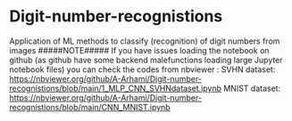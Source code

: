 # Digit-number-recognistions
Application of ML methods to classify (recognition) of digit numbers from images
#####NOTE##### If you have issues loading the notebook on github (as github have some backend malefunctions loading large Jupyter notebook files) you can check the codes from nbviewer :
SVHN dataset: https://nbviewer.org/github/A-Arhami/Digit-number-recognistions/blob/main/1_MLP_CNN_SVHNdataset.ipynb
MNIST dataset: https://nbviewer.org/github/A-Arhami/Digit-number-recognistions/blob/main/CNN_MNIST.ipynb
